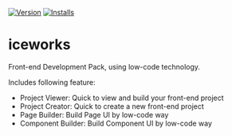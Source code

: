 [![Version](https://vsmarketplacebadge.apphb.com/version/iceworks.iceworks.svg)](https://marketplace.visualstudio.com/items?itemName=iceworks.iceworks)
[![Installs](https://vsmarketplacebadge.apphb.com/installs-short/iceworks.iceworks.svg)](https://marketplace.visualstudio.com/items?itemName=iceworks.iceworks)

# iceworks

Front-end Development Pack, using low-code technology.

Includes following feature:

- Project Viewer: Quick to view and build your front-end project
- Project Creator: Quick to create a new front-end project
- Page Builder: Build Page UI by low-code way
- Component Builder: Build Component UI by low-code way
